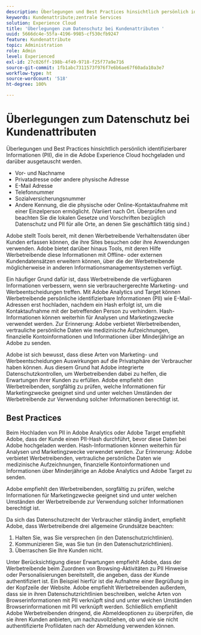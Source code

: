 ```yaml
---
description: Überlegungen und Best Practices hinsichtlich persönlich identifizierbarer Informationen (PII), die in Experience Cloud hochgeladen und verwendet werden.
keywords: Kundenattribute;zentrale Services
solution: Experience Cloud
title: 'Überlegungen zum Datenschutz bei Kundenattributen '
uuid: 5666dc4e-55fa-4196-9985-cf530cfb9247
feature: Kundenattribute
topic: Administration
role: Admin
level: Experienced
exl-id: 27c026ff-198b-4f49-9718-f25f77a9e716
source-git-commit: 1fb1abc7311573f976f7e6b6ae67f60ada10a3e7
workflow-type: ht
source-wordcount: '518'
ht-degree: 100%

---
```


# Überlegungen zum Datenschutz bei Kundenattributen

Überlegungen und Best Practices hinsichtlich persönlich identifizierbarer Informationen (PII), die in die Adobe Experience Cloud hochgeladen und darüber ausgetauscht werden.

* Vor- und Nachname
* Privatadresse oder andere physische Adresse
* E-Mail Adresse
* Telefonnummer
* Sozialversicherungsnummer
* Andere Kennung, die die physische oder Online-Kontaktaufnahme mit einer Einzelperson ermöglicht. (Variiert nach Ort. Überprüfen und beachten Sie die lokalen Gesetze und Vorschriften bezüglich Datenschutz und PII für alle Orte, an denen Sie geschäftlich tätig sind.)

Adobe stellt Tools bereit, mit denen Werbetreibende Verhaltensdaten über Kunden erfassen können, die ihre Sites besuchen oder ihre Anwendungen verwenden. Adobe bietet darüber hinaus Tools, mit deren Hilfe Werbetreibende diese Informationen mit Offline- oder externen Kundendatensätzen erweitern können, über die der Werbetreibende möglicherweise in anderen Informationsmanagementsystemen verfügt.

Ein häufiger Grund dafür ist, dass Werbetreibende die verfügbaren Informationen verbessern, wenn sie verbrauchergerechte Marketing- und Werbeentscheidungen treffen. Mit Adobe Analytics und Target können Werbetreibende persönliche identifizierbare Informationen (PII) wie E-Mail-Adressen erst hochladen, nachdem ein Hash erfolgt ist, um die Kontaktaufnahme mit der betreffenden Person zu verhindern. Hash-Informationen können weiterhin für Analysen und Marketingzwecke verwendet werden. Zur Erinnerung: Adobe verbietet Werbetreibenden, vertrauliche persönliche Daten wie medizinische Aufzeichnungen, finanzielle Kontoinformationen und Informationen über Minderjährige an Adobe zu senden.

Adobe ist sich bewusst, dass diese Arten von Marketing- und Werbeentscheidungen Auswirkungen auf die Privatsphäre der Verbraucher haben können. Aus diesem Grund hat Adobe integrierte Datenschutzkontrollen, um Werbetreibenden dabei zu helfen, die Erwartungen ihrer Kunden zu erfüllen. Adobe empfiehlt den Werbetreibenden, sorgfältig zu prüfen, welche Informationen für Marketingzwecke geeignet sind und unter welchen Umständen der Werbetreibende zur Verwendung solcher Informationen berechtigt ist.

## Best Practices

Beim Hochladen von PII in Adobe Analytics oder Adobe Target empfiehlt Adobe, dass der Kunde einen PII-Hash durchführt, bevor diese Daten bei Adobe hochgeladen werden. Hash-Informationen können weiterhin für Analysen und Marketingzwecke verwendet werden. Zur Erinnerung: Adobe verbietet Werbetreibenden, vertrauliche persönliche Daten wie medizinische Aufzeichnungen, finanzielle Kontoinformationen und Informationen über Minderjährige an Adobe Analytics und Adobe Target zu senden.

Adobe empfiehlt den Werbetreibenden, sorgfältig zu prüfen, welche Informationen für Marketingzwecke geeignet sind und unter welchen Umständen der Werbetreibende zur Verwendung solcher Informationen berechtigt ist.

Da sich das Datenschutzrecht der Verbraucher ständig ändert, empfiehlt Adobe, dass Werbetreibende drei allgemeine Grundsätze beachten:

1. Halten Sie, was Sie versprechen (in den Datenschutzrichtlinien).
1. Kommunizieren Sie, was Sie tun (in den Datenschutzrichtlinien).
1. Überraschen Sie Ihre Kunden nicht.

Unter Berücksichtigung dieser Erwartungen empfiehlt Adobe, dass der Werbetreibende beim Zuordnen von Browsing-Aktivitäten zu PII Hinweise oder Personalisierungen bereitstellt, die angeben, dass der Kunde authentifiziert ist. Ein Beispiel hierfür ist die Aufnahme einer Begrüßung in der Kopfzeile der Website. Adobe empfiehlt Werbetreibenden außerdem, dass sie in ihren Datenschutzrichtlinien beschreiben, welche Arten von Browserinformationen mit PII verknüpft sind und unter welchen Umständen Browserinformationen mit PII verknüpft werden. Schließlich empfiehlt Adobe Werbetreibenden dringend, die Abmeldeoptionen zu überprüfen, die sie ihren Kunden anbieten, um nachzuvollziehen, ob und wie sie nicht authentifizierte Profildaten nach der Abmeldung verwenden können.
